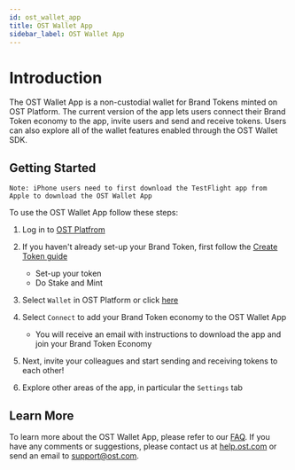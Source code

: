 ```yaml
---
id: ost_wallet_app
title: OST Wallet App
sidebar_label: OST Wallet App
---
```


# Introduction
The OST Wallet App is a non-custodial wallet for Brand Tokens minted on OST Platform. The current version of the app lets users connect their Brand Token economy to the app, invite users and send and receive tokens. Users can also explore all of the wallet features enabled through the OST Wallet SDK.

## Getting Started

```
Note: iPhone users need to first download the TestFlight app from Apple to download the OST Wallet App
```

To use the OST Wallet App follow these steps:

1. Log in to [OST Platfrom](https://platform.ost.com/login)

2. If you haven't already set-up your Brand Token, first follow the [Create Token guide](/platform/docs/guides/create_token/)
    * Set-up your token
    * Do Stake and Mint

3. Select `Wallet` in OST Platform or click [here](https://platform.ost.com/testnet/wallet)

4. Select `Connect` to add your Brand Token economy to the OST Wallet App
    * You will receive an email with instructions to download the app and join your Brand Token Economy

5. Next, invite your colleagues and start sending and receiving tokens to each other!

6. Explore other areas of the app, in particular the `Settings` tab

## Learn More
To learn more about the OST Wallet App, please refer to our [FAQ](https://help.ost.com/support/solutions/folders/35000214781). If you have any comments or suggestions, please contact us at [help.ost.com](https://help.ost.com) or send an email to support@ost.com.
